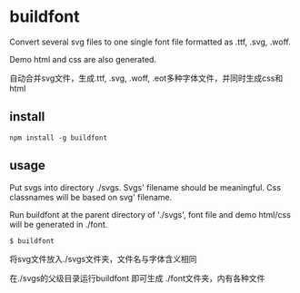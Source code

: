
# buildfont


Convert several svg files to one single font file formatted as .ttf, .svg, .woff.

Demo html and css are also generated.

自动合并svg文件，生成.ttf, .svg, .woff, .eot多种字体文件，并同时生成css和html

## install

```
npm install -g buildfont

```

## usage

Put svgs into directory ./svgs. Svgs' filename should be meaningful. Css classnames will be based on svg' filename.

Run buildfont at the parent directory of './svgs', font file and demo html/css will be generated in ./font.

```
$ buildfont

```


将svg文件放入./svgs文件夹，文件名与字体含义相同


在./svgs的父级目录运行buildfont 即可生成 ./font文件夹，内有各种文件